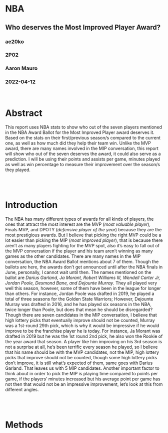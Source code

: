 # NBA 
## Who deserves the Most Improved Player Award? 
### ae20ko
### 2P02
### Aaron Mauro 
### 2022-04-12
<br>

# Abstract

This report uses NBA stats to show who out of the seven players mentioned in the NBA Award Ballot for the Most Improved Player award deserves it. Based on the stats on their first/previous season/s compared to the current one, as well as how much did they help their team win. Unlike the MVP award, there are many names involved in the MIP conversation, this report will show who out of the seven deserves the award, it could also serve as a prediction. I will be using their points and assists per game, minutes played	 as well as win percentage to measure their improvement over the season/s they played. 

<br>
<br>

# Introduction
The NBA has many different types of awards for all kinds of players, the ones that attract the most interest are the MVP (*most valuable player*), Finals MVP, and DPOTY (*defensive player of the year*) because they are the most prestigious awards. But I believe that picking the right MVP could be a lot easier than picking the MIP (*most improved player*), that is because there aren’t as many players fighting for the MVP spot, also it’s easy to fall out of the MVP conversation if the player and his team aren’t winning as many games as the other candidates. There are many names in the MIP conversation, the NBA Award Ballot mentions about 7 of them. Though the ballots are here, the awards don’t get announced until after the NBA finals in June, personally, I cannot wait until then. The names mentioned on the ballot are *Darius Garland, Ja Morant, Robert Williams III, Wendell Carter Jr, Jordan Poole, Desmond Bane, and Dejounte Murray*. They all played very well this season, however, some of them have been in the league for longer than others. For instance, Jordan Poole was drafted in 2019, he played a total of three seasons for the Golden State Warriors; However, Dejounte Murray was drafted in 2016, and he has played six seasons in the NBA, twice longer than Poole, but does that mean he should be disregarded? Though there are seven candidates in the MIP conversation, I believe that high lottery picks that eventually improve should not be counted, Murray was a 1st-round 29th pick, which is why it would be impressive if he would improve to be the franchise player he is today. For instance, Ja Morant was drafted in 2019 but he was the 1st round 2nd pick, he also won the Rookie of the year award that season. A player like him improving on his 3rd season is not a surprise at all, he’s been terrific every season he played, so I believe that his name should be with the MVP candidates, not the MIP, high lottery picks that improve should not be counted, though some high lottery picks don’t improve, it is still what’s expected of them, same goes with Darius Garland. That leaves us with 5 MIP candidates. Another important factor to think about in order to pick the MIP is playing time compared to points per game, if the players’ minutes increased but his average point per game has not then that would not be an impressive improvement, let’s look at this from different angles.

<br>
<br>

# Methods  

 

 



 





